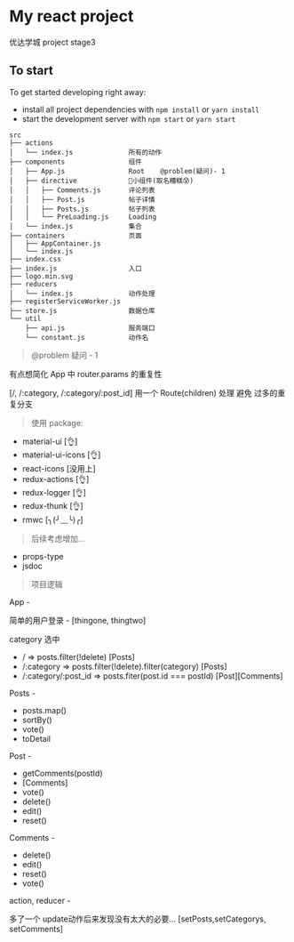 # My react project
优达学城 project stage3

## To start

To get started developing right away:

* install all project dependencies with `npm install` or `yarn install`
* start the development server with `npm start` or `yarn start`


```
src
├── actions
│   └── index.js              所有的动作
├── components                组件
│   ├── App.js                Root    @problem(疑问)- 1
│   ├── directive             小组件(取名糟糕😰)
│   │   ├── Comments.js       评论列表
│   │   ├── Post.js           帖子详情
│   │   ├── Posts.js          帖子列表
│   │   └── PreLoading.js     Loading
│   └── index.js              集合
├── containers                页面
│   ├── AppContainer.js
│   └── index.js
├── index.css
├── index.js                  入口 
├── logo.min.svg
├── reducers
│   └── index.js              动作处理
├── registerServiceWorker.js
├── store.js                  数据仓库
└── util
    ├── api.js                服务端口
    └── constant.js           动作名
```

> @problem 疑问 - 1

有点想简化 App 中 router.params 的重复性

[/, /:category, /:category/:post_id]
用一个 Route(children) 处理 避免 过多的重复分支

> 使用 package:

 - material-ui            [👌]
 - material-ui-icons      [👌]
 - react-icons            [没用上]
 - redux-actions          [👌]
 - redux-logger           [👌]
 - redux-thunk            [👌]
 - rmwc                   [╮(╯﹏╰)╭]
 
> 后续考虑增加...
 - props-type
 - jsdoc

 > 项目逻辑

 App -

简单的用户登录 - [thingone, thingtwo]

category 选中

 - / => posts.filter(!delete) [Posts]
 - /:category => posts.filter(!delete).filter(category) [Posts]
 - /:category/:post_id => posts.fiter(post.id === postId) [Post][Comments]

Posts - 

 - posts.map()
 - sortBy()
 - vote()
 - toDetail

 Post - 

 - getComments(postId)
 - [Comments]
 - vote()
 - delete()
 - edit()
 - reset()

 Comments - 

 - delete()
 - edit()
 - reset()
 - vote()

 action, reducer -

 多了一个 update动作后来发现没有太大的必要...
 [setPosts,setCategorys, setComments]